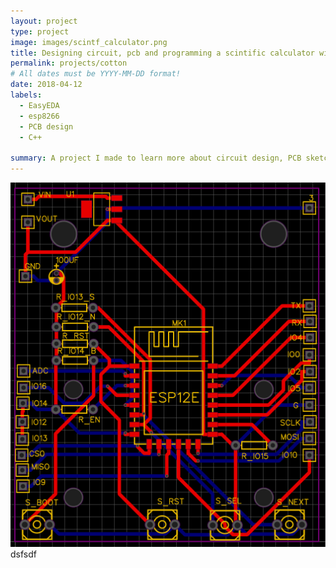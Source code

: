 ```yaml
---
layout: project
type: project
image: images/scintf_calculator.png
title: Designing circuit, pcb and programming a scintific calculator with esp8266 soc
permalink: projects/cotton
# All dates must be YYYY-MM-DD format!
date: 2018-04-12
labels:
  - EasyEDA
  - esp8266
  - PCB design
  - C++

summary: A project I made to learn more about circuit design, PCB sketching and coding with complex mathmatical model 
---
```


<div class="ui Large rounded images">
  <img class="ui image" src="../images/scintf_calculator.png">
</div>
dsfsdf

